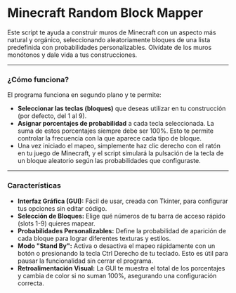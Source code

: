 # Minecraft Random Block Mapper

Este script te ayuda a construir muros de Minecraft con un aspecto más natural y orgánico, seleccionando aleatoriamente bloques de una lista predefinida con probabilidades personalizables. Olvídate de los muros monótonos y dale vida a tus construcciones.

---

### ¿Cómo funciona?

El programa funciona en segundo plano y te permite:

* **Seleccionar las teclas (bloques)** que deseas utilizar en tu construcción (por defecto, del 1 al 9).
* **Asignar porcentajes de probabilidad** a cada tecla seleccionada. La suma de estos porcentajes siempre debe ser 100%. Esto te permite controlar la frecuencia con la que aparece cada tipo de bloque.
* Una vez iniciado el mapeo, simplemente haz clic derecho con el ratón en tu juego de Minecraft, y el script simulará la pulsación de la tecla de un bloque aleatorio según las probabilidades que configuraste.

---

### Características

* **Interfaz Gráfica (GUI):** Fácil de usar, creada con Tkinter, para configurar tus opciones sin editar código.
* **Selección de Bloques:** Elige qué números de tu barra de acceso rápido (slots 1-9) quieres mapear.
* **Probabilidades Personalizables:** Define la probabilidad de aparición de cada bloque para lograr diferentes texturas y estilos.
* **Modo "Stand By":** Activa o desactiva el mapeo rápidamente con un botón o presionando la tecla Ctrl Derecho de tu teclado. Esto es útil para pausar la funcionalidad sin cerrar el programa.
* **Retroalimentación Visual:** La GUI te muestra el total de los porcentajes y cambia de color si no suman 100%, asegurando una configuración correcta.
